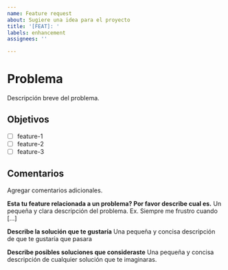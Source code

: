 ```yaml
---
name: Feature request
about: Sugiere una idea para el proyecto
title: '[FEAT]: '
labels: enhancement
assignees: ''

---
```


# Problema
Descripción breve del problema.

## Objetivos

- [ ] feature-1
- [ ] feature-2
- [ ] feature-3

## Comentarios

Agregar comentarios adicionales.


**Esta tu feature relacionada a un problema? Por favor describe cual es.**
Un pequeña y clara descripción del problema. Ex. Siempre me frustro cuando [...]

**Describe la solución que te gustaría**
Una pequeña y concisa descripción de que te gustaría que pasara

**Describe posibles soluciones que consideraste**
Una pequeña y concisa descripción de cualquier solución que te imaginaras.